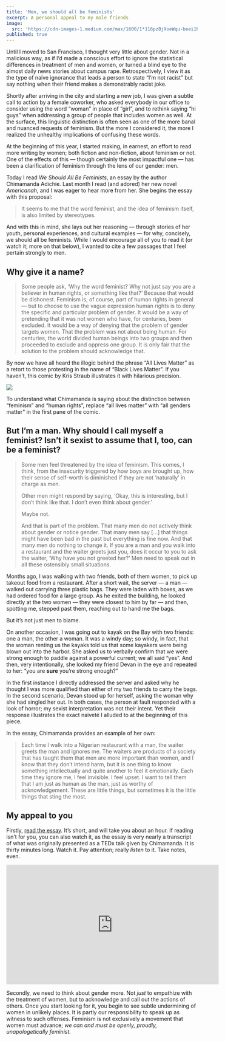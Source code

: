 ```yaml
---
title: 'Men, we should all be feminists'
excerpt: A personal appeal to my male friends
image:
  src: 'https://cdn-images-1.medium.com/max/1600/1*116pzBjXoeWqu-beei1PyA.png'
published: true
---
```


Until I moved to San Francisco, I thought very little about gender. Not in a malicious way, as if I’d made a conscious effort to ignore the statistical differences in treatment of men and women, or turned a blind eye to the almost daily news stories about campus rape. Retrospectively, I view it as the type of naive ignorance that leads a person to state “I’m not racist” but say nothing when their friend makes a demonstrably racist joke.

Shortly after arriving in the city and starting a new job, I was given a subtle call to action by a female coworker, who asked everybody in our office to consider using the word “woman” in place of “girl”, and to rethink saying “hi guys” when addressing a group of people that includes women as well. At the surface, this linguistic distinction is often seen as one of the more banal and nuanced requests of feminism. But the more I considered it, the more I realized the unhealthy implications of confusing these words.

At the beginning of this year, I started making, in earnest, an effort to read more writing by women; both fiction and non-fiction, about feminism or not. One of the effects of this — though certainly the most impactful one — has been a clarification of feminism through the lens of our gender: men.

Today I read *We Should All Be Feminists*, an essay by the author Chimamanda Adichie. Last month I read (and adored) her new novel *Americanah*, and I was eager to hear more from her. She begins the essay with this proposal:

> It seems to me that the word feminist, and the idea of feminism itself, is also limited by stereotypes.

And with this in mind, she lays out her reasoning — through stories of her youth, personal experiences, and cultural examples — for why, concisely, we should all be feminists. While I would encourage all of you to read it (or watch it; more on that below), I wanted to cite a few passages that I feel pertain strongly to men.

## Why give it a name?

> Some people ask, ‘Why the word feminist? Why not just say you are a believer in human rights, or something like that?’ Because that would be dishonest. Feminism is, of course, part of human rights in general — but to choose to use the vague expression human rights is to deny the specific and particular problem of gender. It would be a way of pretending that it was not women who have, for centuries, been excluded. It would be a way of denying that the problem of gender targets women. That the problem was not about being human. For centuries, the world divided human beings into two groups and then proceeded to exclude and oppress one group. It is only fair that the solution to the problem should acknowledge that.

By now we have all heard the illogic behind the phrase “All Lives Matter” as a retort to those protesting in the name of “Black Lives Matter”. If you haven’t, this comic by Kris Straub illustrates it with hilarious precision.

![](https://cdn-images-1.medium.com/max/1600/0*sMTsx6qxT5dtkwgh.png)

To understand what Chimamanda is saying about the distinction between “feminism” and “human rights”, replace “all lives matter” with “all genders matter” in the first pane of the comic.

## But I’m a man. Why should I call myself a feminist? Isn’t it sexist to assume that I, too, can be a feminist?

> Some men feel threatened by the idea of feminism. This comes, I think, from the insecurity triggered by how boys are brought up, how their sense of self-worth is diminished if they are not ‘naturally’ in charge as men.
>
> Other men might respond by saying, ‘Okay, this is interesting, but I don’t think like that. I don’t even think about gender.’
> 
> Maybe not.
>
> And that is part of the problem. That many men do not actively think about gender or notice gender. That many men say […] that things might have been bad in the past but everything is fine now. And that many men do nothing to change it. If you are a man and you walk into a restaurant and the waiter greets just
you, does it occur to you to ask the waiter, ‘Why have you not greeted her?’ Men need to speak out in all these ostensibly small situations.

Months ago, I was walking with two friends, both of them women, to pick up takeout food from a restaurant. After a short wait, the server — a man — walked out carrying three plastic bags. They were laden with boxes, as we had ordered food for a large group. As he exited the building, he looked directly at the two women — they were closest to him by far — and then, spotting me, stepped past them, reaching out to hand me the bags.

But it’s not just men to blame.

On another occasion, I was going out to kayak on the Bay with two friends: one a man, the other a woman. It was a windy day; so windy, in fact, that the woman renting us the kayaks told us that some kayakers were being blown out into the harbor. She asked us to verbally confirm that we were strong enough to paddle against a powerful current; we all said “yes”. And then, very intentionally, she
looked my friend Devan in the eye and repeated to her: “you are **sure** you’re strong enough?”

In the first instance I directly addressed the server and asked why he thought I was more qualified than either of my two friends to carry the bags. In the second scenario, Devan stood up for herself, asking the woman why she had singled her out. In both cases, the person at fault responded with a look of horror; my sexist interpretation was not their intent. Yet their response
illustrates the exact naiveté I alluded to at the beginning of this piece.

In the essay, Chimamanda provides an example of her own:

> Each time I walk into a Nigerian restaurant with a man, the waiter greets the man and ignores me. The waiters are products of a society that has taught them that men are more important than women, and I know that they don’t intend harm, but it is one thing to know something intellectually and quite another to feel it emotionally. Each time they ignore me, I feel invisible. I feel upset. I want to tell them that I am just as human as the man, just as worthy of acknowledgement. These are little things, but sometimes it is the little things that sting the most.

## My appeal to you

Firstly, [read the essay](http://goo.gl/gIeYLJ). It’s short, and will take you about an hour. If reading isn’t for you, you can also watch it, as the essay is very nearly a transcript of what was originally presented as a TEDx talk given by Chimamanda. It is thirty minutes long. Watch it. Pay attention;
really *listen* to it. Take notes, even.

<iframe width="560" height="315" src="https://www.youtube.com/embed/hg3umXU_qWc" frameborder="0" allowfullscreen></iframe>

Secondly, we need to think about gender more. Not *just* to empathize with the treatment of women, but to acknowledge and call out the actions of others. Once you start looking for it, you begin to see subtle undermining of women in unlikely places. It is partly our responsibility to speak up as witness to such offenses. Feminism is not exclusively a movement that women must advance; *we can and must be openly, proudly, unapologetically feminist.*
